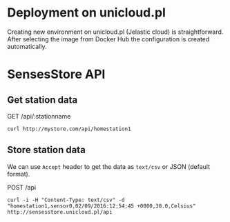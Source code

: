 # Deployment on unicloud.pl

Creating new environment on unicloud.pl (Jelastic cloud) is straightforward. After selecting the image from Docker Hub 
the configuration is created automatically. 


# SensesStore API

## Get station data

GET /api/:stationname

```
curl http://mystore.com/api/homestation1
```

## Store station data

We can use `Accept` header to get the data as `text/csv` or JSON (default format).

POST /api

```
curl -i -H "Content-Type: text/csv" -d "homestation1,sensor0,02/09/2016:12:54:45 +0000,30.0,Celsius" http://sensesstore.unicloud.pl/api
```


